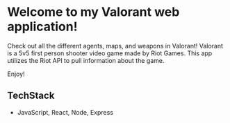 # Welcome to my Valorant web application!

Check out all the different agents, maps, and weapons in Valorant! Valorant is a 5v5 first person shooter video game made by Riot Games. This app utilizes the Riot API to pull information about the game.

Enjoy!

## TechStack

- JavaScript, React, Node, Express
